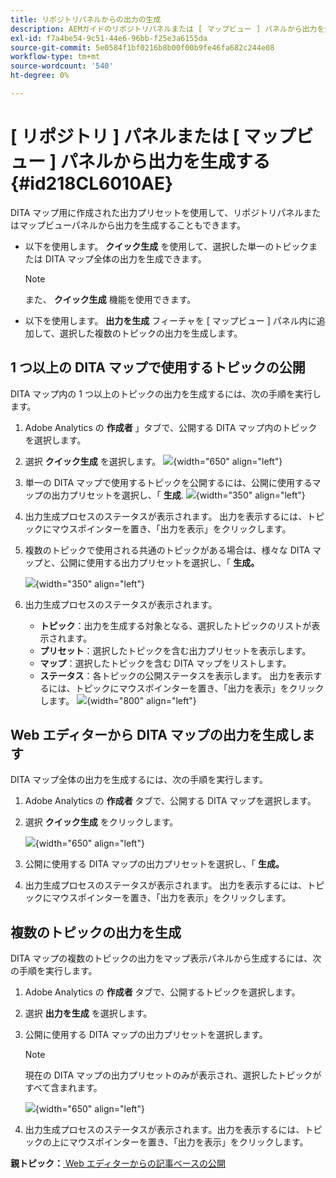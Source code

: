 ```yaml
---
title: リポジトリパネルからの出力の生成
description: AEMガイドのリポジトリパネルまたは [ マップビュー ] パネルから出力を生成します。 1 つ以上の DITA マップで使用するトピックを公開する方法、または複数のトピックの出力を生成する方法を説明します。
exl-id: f7a4be54-9c51-44e6-96bb-f25e3a6155da
source-git-commit: 5e0584f1bf0216b8b00f00b9fe46fa682c244e08
workflow-type: tm+mt
source-wordcount: '540'
ht-degree: 0%

---
```


# [ リポジトリ ] パネルまたは [ マップビュー ] パネルから出力を生成する {#id218CL6010AE}

DITA マップ用に作成された出力プリセットを使用して、リポジトリパネルまたはマップビューパネルから出力を生成することもできます。

- 以下を使用します。 **クイック生成** を使用して、選択した単一のトピックまたは DITA マップ全体の出力を生成できます。

  >[!NOTE]
  >
  > また、 **クイック生成** 機能を使用できます。

- 以下を使用します。 **出力を生成** フィーチャを [ マップビュー ] パネル内に追加して、選択した複数のトピックの出力を生成します。

## 1 つ以上の DITA マップで使用するトピックの公開

DITA マップ内の 1 つ以上のトピックの出力を生成するには、次の手順を実行します。

1. Adobe Analytics の **作成者** 」タブで、公開する DITA マップ内のトピックを選択します。

1. 選択 **クイック生成** を選択します。
   ![](images/select-topic-options-menu_cs.png){width="650" align="left"}

1. 単一の DITA マップで使用するトピックを公開するには、公開に使用するマップの出力プリセットを選択し、「 **生成**.
   ![](images/select-preset_cs.png){width="350" align="left"}

1. 出力生成プロセスのステータスが表示されます。 出力を表示するには、トピックにマウスポインターを置き、「出力を表示」をクリックします。

1. 複数のトピックで使用される共通のトピックがある場合は、様々な DITA マップと、公開に使用する出力プリセットを選択し、「 **生成。**

   ![](images/select-preset-multiple-maps_cs.png){width="350" align="left"}

1. 出力生成プロセスのステータスが表示されます。

   - **トピック**：出力を生成する対象となる、選択したトピックのリストが表示されます。
   - **プリセット**：選択したトピックを含む出力プリセットを表示します。
   - **マップ**：選択したトピックを含む DITA マップをリストします。
   - **ステータス**：各トピックの公開ステータスを表示します。
出力を表示するには、トピックにマウスポインターを置き、「出力を表示」をクリックします。
     ![](images/output-multiple-maps_cs.png){width="800" align="left"}


## Web エディターから DITA マップの出力を生成します

DITA マップ全体の出力を生成するには、次の手順を実行します。

1. Adobe Analytics の **作成者** タブで、公開する DITA マップを選択します。

1. 選択 **クイック生成** をクリックします。

   ![](images/select-map-options-menu_cs.png){width="650" align="left"}

1. 公開に使用する DITA マップの出力プリセットを選択し、「 **生成。**

1. 出力生成プロセスのステータスが表示されます。 出力を表示するには、トピックにマウスポインターを置き、「出力を表示」をクリックします。


## 複数のトピックの出力を生成

DITA マップの複数のトピックの出力をマップ表示パネルから生成するには、次の手順を実行します。

1. Adobe Analytics の **作成者** タブで、公開するトピックを選択します。

1. 選択 **出力を生成** を選択します。

1. 公開に使用する DITA マップの出力プリセットを選択します。

   >[!NOTE]
   >
   > 現在の DITA マップの出力プリセットのみが表示され、選択したトピックがすべて含まれます。

   ![](images/generate-output-multiple-topics_cs.png){width="650" align="left"}

1. 出力生成プロセスのステータスが表示されます。出力を表示するには、トピックの上にマウスポインターを置き、「出力を表示」をクリックします。


**親トピック：**[ Web エディターからの記事ベースの公開](web-editor-article-publishing.md)
